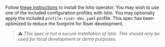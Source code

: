 Follow [these instructions](https://istio.io/docs/setup/install/standalone-operator/) to install the Istio operator. You may wish to use one of the included configuration profiles with Istio. You may optionally apply the included `profile-riser-dev.yaml` profile. This spec has been optimized to reduce the footprint for Riser development.

> :warning: *This spec is not a secure installation of istio. This should only be used for local development or demo purposes.*








